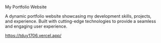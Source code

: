 My Portfolio Website

A dynamic portfolio website showcasing my development skills, projects, and experience. Built with cutting-edge technologies to provide a seamless and engaging user experience.

https://tduy1706.vercel.app/
